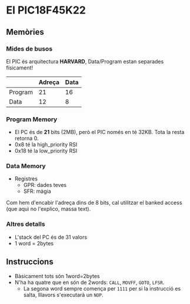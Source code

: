 # El PIC18F45K22

## Memòries
### Mides de busos
El PIC és arquitectura **HARVARD**, Data/Program estan separades físicament!

|         | Adreça | Data |
|---------|--------|------|
| Program | 21     | 16   |
| Data    | 12     | 8    |

### Program Memory
- El PC és de **21** bits (2MB), però el PIC només en té 32KB. Tota la resta retorna 0.
- 0x8 té la high_priority RSI
- 0x18 té la low_priority RSI

### Data Memory
- Registres
    - GPR: dades teves
    - SFR: màgia

Com hem d'encabir l'adreça dins de 8 bits, cal utilitzar el banked access (que aquì no l'explico, massa text).

### Altres detalls
- L'stack del PC és de 31 valors
- 1 word = 2bytes


## Instruccions
- Bàsicament tots són 1word=2bytes
- N'ha ha quatre que en són de 2words: `CALL`, `MOVFF`, `GOTO`, `LFSR`.
  - La segona word sempre comença per `1111` per si la instrucció es salta, lllavors s'executarà un `NOP`.
  
